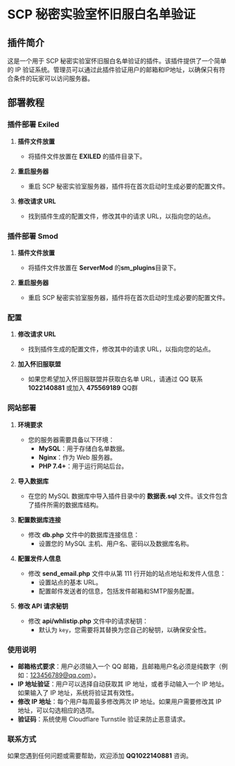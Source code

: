 # SCP 秘密实验室怀旧服白名单验证

## 插件简介

这是一个用于 SCP 秘密实验室怀旧服白名单验证的插件。该插件提供了一个简单的 IP 验证系统。管理员可以通过此插件验证用户的邮箱和IP地址，以确保只有符合条件的玩家可以访问服务器。

## 部署教程

### 插件部署 Exiled

1. **插件文件放置**
   - 将插件文件放置在 **EXILED** 的插件目录下。

2. **重启服务器**
   - 重启 SCP 秘密实验室服务器，插件将在首次启动时生成必要的配置文件。

3. **修改请求 URL**
   - 找到插件生成的配置文件，修改其中的请求 URL，以指向您的站点。
### 插件部署 Smod

1. **插件文件放置**
   - 将插件文件放置在 **ServerMod** 的**sm_plugins**目录下。

2. **重启服务器**
   - 重启 SCP 秘密实验室服务器，插件将在首次启动时生成必要的配置文件。
### 配置

1. **修改请求 URL**
   - 找到插件生成的配置文件，修改其中的请求 URL，以指向您的站点。

2. **加入怀旧服联盟**
   - 如果您希望加入怀旧服联盟并获取白名单 URL，请通过 QQ 联系 **1022140881** 或加入 **475569189** QQ群

### 网站部署

1. **环境要求**
   - 您的服务器需要具备以下环境：
     - **MySQL**：用于存储白名单数据。
     - **Nginx**：作为 Web 服务器。
     - **PHP 7.4+**：用于运行网站后台。

2. **导入数据库**
   - 在您的 MySQL 数据库中导入插件目录中的 **数据表.sql** 文件。该文件包含了插件所需的数据库结构。

3. **配置数据库连接**
   - 修改 **db.php** 文件中的数据库连接信息：
     - 设置您的 MySQL 主机、用户名、密码以及数据库名称。

4. **配置发件人信息**
   - 修改 **send_email.php** 文件中从第 111 行开始的站点地址和发件人信息：
     - 设置站点的基本 URL。
     - 配置邮件发送者的信息，包括发件邮箱和SMTP服务配置。

5. **修改 API 请求秘钥**
   - 修改 **api/whlistip.php** 文件中的请求秘钥：
     - 默认为 `key`，您需要将其替换为您自己的秘钥，以确保安全性。

### 使用说明

- **邮箱格式要求**：用户必须输入一个 QQ 邮箱，且邮箱用户名必须是纯数字（例如：123456789@qq.com）。
- **IP 地址验证**：用户可以选择自动获取其 IP 地址，或者手动输入一个 IP 地址。如果输入了 IP 地址，系统将验证其有效性。
- **修改 IP 地址**：每个用户每周最多修改两次 IP 地址。如果用户需要修改其 IP 地址，可以勾选相应的选项。
- **验证码**：系统使用 Cloudflare Turnstile 验证来防止恶意请求。

### 联系方式

如果您遇到任何问题或需要帮助，欢迎添加 **QQ1022140881** 咨询。
